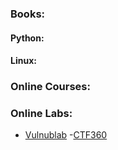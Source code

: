 ### Books:


#### Python:




#### Linux: 







### Online Courses:





### Online Labs:

- [Vulnublab]()
-[CTF360]()
